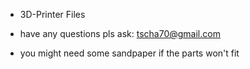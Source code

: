 * 3D-Printer Files
- have any questions pls ask: tscha70@gmail.com

- you might need some sandpaper if the parts won't fit